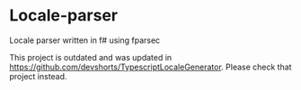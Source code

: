 Locale-parser
=============

Locale parser written in f# using fparsec 

This project is outdated and was updated in https://github.com/devshorts/TypescriptLocaleGenerator.  Please check that project instead.
